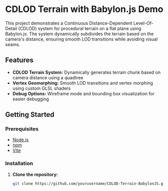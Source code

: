 # CDLOD Terrain with Babylon.js Demo

This project demonstrates a Continuous Distance-Dependent Level-Of-Detail (CDLOD) system for procedural terrain on a flat plane using Babylon.js. The system dynamically subdivides the terrain based on the camera's distance, ensuring smooth LOD transitions while avoiding visual seams.

## Features

- **CDLOD Terrain System:** Dynamically generates terrain chunk based on camera distance using a quadtree
- **Vertex Geomorphing:** Smooth LOD transitions and vertex morphing using custom GLSL shaders
- **Debug Options:** Wireframe mode and bounding box visualization for easier debugging

## Getting Started

### Prerequisites

- [Node.js](https://nodejs.org/)
- [npm](https://www.npmjs.com/)
- [Vite](https://vitejs.dev/)

### Installation

1. **Clone the repository:**

   ```bash
   git clone https://github.com/yourusername/CDLOD-Terrain-BabylonJS.git
   ```
